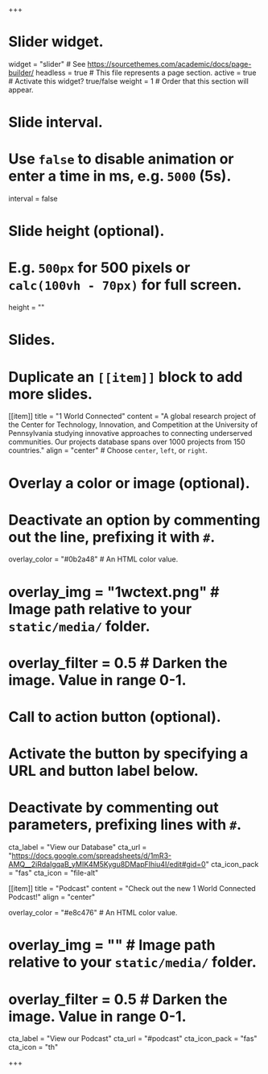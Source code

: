 +++
# Slider widget.
widget = "slider"  # See https://sourcethemes.com/academic/docs/page-builder/
headless = true  # This file represents a page section.
active = true  # Activate this widget? true/false
weight = 1  # Order that this section will appear.

# Slide interval.
# Use `false` to disable animation or enter a time in ms, e.g. `5000` (5s).
interval = false

# Slide height (optional).
# E.g. `500px` for 500 pixels or `calc(100vh - 70px)` for full screen.
height = ""

# Slides.
# Duplicate an `[[item]]` block to add more slides.
[[item]]
  title = "1 World Connected"
  content = "A global research project of the Center for Technology, Innovation, and Competition at the University of Pennsylvania studying innovative approaches to connecting underserved communities. Our projects database spans over 1000 projects from 150 countries."
  align = "center"  # Choose `center`, `left`, or `right`.

  # Overlay a color or image (optional).
  #   Deactivate an option by commenting out the line, prefixing it with `#`.
  overlay_color = "#0b2a48"  # An HTML color value.
  # overlay_img = "1wctext.png"  # Image path relative to your `static/media/` folder.
  # overlay_filter = 0.5  # Darken the image. Value in range 0-1.

  # Call to action button (optional).
  #   Activate the button by specifying a URL and button label below.
  #   Deactivate by commenting out parameters, prefixing lines with `#`.
  cta_label = "View our Database"
  cta_url = "https://docs.google.com/spreadsheets/d/1mR3-AMQ__2iRdaIgqaB_yMIK4M5Kygu8DMapFlhiu4I/edit#gid=0"
  cta_icon_pack = "fas"
  cta_icon = "file-alt"

[[item]]
  title = "Podcast"
  content = "Check out the new 1 World Connected Podcast!"
  align = "center"

  overlay_color = "#e8c476"  # An HTML color value.
  # overlay_img = ""  # Image path relative to your `static/media/` folder.
  # overlay_filter = 0.5  # Darken the image. Value in range 0-1.
  
  cta_label = "View our Podcast"
  cta_url = "#podcast"
  cta_icon_pack = "fas"
  cta_icon = "th"


+++
